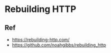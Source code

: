 # Rebuilding HTTP



## Ref

* <https://rebuilding-http.com/>
* <https://github.com/noahgibbs/rebuilding_http>